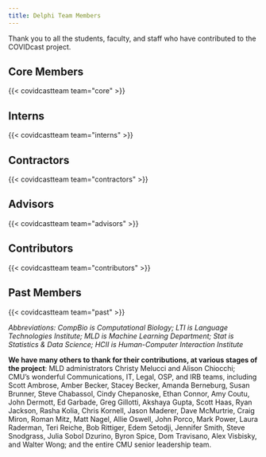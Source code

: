 ```yaml
---
title: Delphi Team Members
---
```


Thank you to all the students, faculty, and staff who have contributed to the COVIDcast project.

## Core Members

{{< covidcastteam team="core" >}}

## Interns

{{< covidcastteam team="interns" >}}

## Contractors

{{< covidcastteam team="contractors" >}}

## Advisors

{{< covidcastteam team="advisors" >}}

## Contributors

{{< covidcastteam team="contributors" >}}

## Past Members

{{< covidcastteam team="past" >}}


*Abbreviations: CompBio is Computational Biology; LTI is Language Technologies Institute; MLD is Machine Learning Department; Stat is Statistics & Data Science; HCII is Human-Computer Interaction Institute*

**We have many others to thank for their contributions, at various stages of the project**: MLD administrators Christy Melucci and Alison Chiocchi; CMU’s wonderful Communications, IT, Legal, OSP, and IRB teams, including Scott Ambrose, Amber Becker, Stacey Becker, Amanda Berneburg, Susan Brunner, Steve Chabassol, Cindy Chepanoske, Ethan Connor, Amy Coutu, John Dermott, Ed Garbade, Greg Gillotti, Akshaya Gupta, Scott Haas, Ryan Jackson, Rasha Kolia, Chris Kornell, Jason Maderer, Dave McMurtrie, Craig Miron, Roman Mitz, Matt Nagel, Allie Oswell, John Porco, Mark Power, Laura Raderman, Teri Reiche, Bob Rittiger, Edem Setodji, Jennifer Smith, Steve Snodgrass, Julia Sobol Dzurino, Byron Spice, Dom Travisano, Alex Visbisky, and Walter Wong; and the entire CMU senior leadership team.